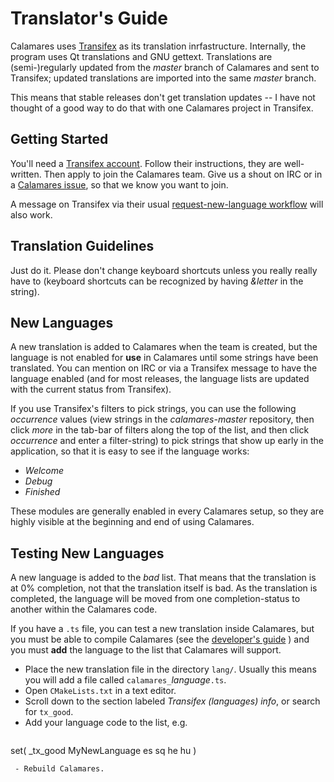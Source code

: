 # Translator's Guide

Calamares uses [Transifex](https://www.transifex.com/) as its translation
inrfastructure. Internally, the program uses Qt translations and GNU
gettext. Translations are (semi-)regularly updated from the *master*
branch of Calamares and sent to Transifex; updated translations are
imported into the same *master* branch.

This means that stable releases don't get translation updates --
I have not thought of a good way to do that with one Calamares
project in Transifex.

## Getting Started

You'll need a [Transifex account](https://www.transifex.com/signup/).
Follow their instructions, they
are well-written. Then apply to join the Calamares team.
Give us a shout on IRC or in a
[Calamares issue](https://github.com/calamares/calamares/issues), so that we
know you want to join.

A message on Transifex via their usual 
[request-new-language workflow](https://www.transifex.com/calamares/calamares/languages/) will also work.

## Translation Guidelines

Just do it. Please don't change keyboard shortcuts unless you
really really have to (keyboard shortcuts can be recognized by having
*&letter* in the string).

## New Languages

A new translation is added to Calamares when the team is created,
but the language is not enabled for **use** in Calamares until
some strings have been translated. You can mention on IRC or via
a Transifex message to have the language enabled (and for most
releases, the language lists are updated with the current status
from Transifex).

If you use Transifex's filters to pick strings, you can use the following
*occurrence* values (view strings in the *calamares-master* repository,
then click *more* in the tab-bar of filters along the top of the list,
and then click *occurrence* and enter a filter-string)
to pick strings that show up early in the application,
so that it is easy to see if the language works:

 -   *Welcome*
 -   *Debug*
 -   *Finished*

These modules are generally enabled in every Calamares setup, so
they are highly visible at the beginning and end of using Calamares.

## Testing New Languages

A new language is added to the *bad* list. That means that the translation
is at 0% completion, not that the translation itself is bad. As the translation
is completed, the language will be moved from one completion-status to another
within the Calamares code.

If you have a `.ts` file, you can test a new translation inside Calamares,
but you must be able to compile Calamares (see the
[developer's guide](Develop-Guide.md)
) and you must **add** the language to the list that Calamares
will support.

 - Place the new translation file in the directory `lang/`. Usually this
   means you will add a file called `calamares_`*language*`.ts`.
 - Open `CMakeLists.txt` in a text editor.
 - Scroll down to the section labeled *Transifex (languages) info*,
   or search for `tx_good`.
 - Add your language code to the list, e.g.
   ```
set( _tx_good MyNewLanguage es sq he hu )
```
 - Rebuild Calamares.
